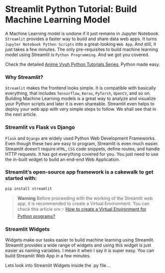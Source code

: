 # Streamlit Python Tutorial: Build Machine Learning Model

A Machine Learning model is undone if it just remains in Jupyter Notebook. `Streamlit` provides a faster way to build and share data web apps. It turns `Jupyter Notebook Python Scripts` into a great-looking `Web App`. And still, it just takes a few minutes. The only pre-requisites to build machine learning model using Streamlit is `Python Programming`. And we got you covered.

Check the detailed [Anime Vyuh Python Tutorials Series](https://animevyuh.org/category/python-tutorials), Python made easy.

### Why Streamlit?

`Streamlit` makes the frontend looks simple. It is compatible with basically everything, that includes `Tensorflow`, `Keras`, `PyTorch`, `OpenCV`, and so on. Building Machine Learning models is a great way to analyze and visualize your Python scripts and later it is even shareable. Streamlit even helps to deploy your web app with very simple steps to follow. We shall see that in the next article.

### Streamlit vs Flask vs Django

`Flask` and `Django` are widely used Python Web Development Frameworks. Even though these two are easy to program, Streamlit is even much easier. Streamlit doesn’t require `HTML`, `CSS` code snippets, define routes, and handle HTTP requests. It has got everything covered for you. You just need to use the in-built widget to build an end-end Web Application.

### Streamlit’s open-source app framework is a cakewalk to get started with:

```py
pip install streamlit
```

> **Warning**
> Before proceeding with the working of the Streamlit web app, it is recommended to create a Virtual  Environment. You can check this article on👉 [How to create a Virtual Environment for Python programs?](https://animevyuh.org/deploy-a-flask-app-on-heroku/)
 

### Streamlit Widgets
Widgets make our tasks easier to build machine learning using Streamlit. Streamlit provides a wide range  of widgets and using this widget is just easier as naming variables. I mean it when I say it is super easy. You can build Streamlit Web App in a few minutes.

Lets look into Streamlit Widgets inside the .py file...